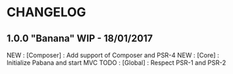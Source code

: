 # CHANGELOG

## 1.0.0 "Banana" WIP - 18/01/2017

NEW : [Composer] : Add support of Composer and PSR-4
NEW : [Core] : Initialize Pabana and start MVC
TODO : [Global] : Respect PSR-1 and PSR-2